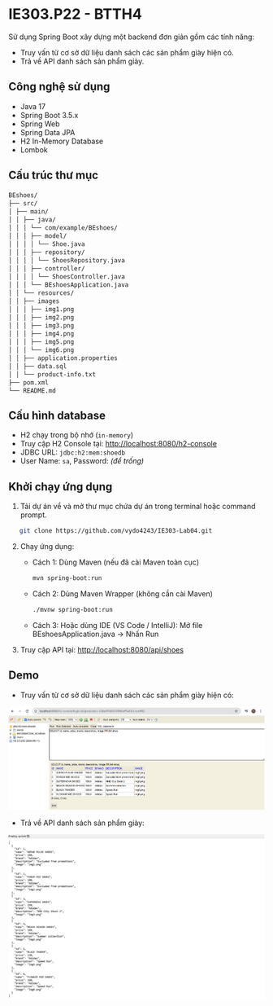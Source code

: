 # IE303.P22 - BTTH4
Sử dụng Spring Boot xây dựng một backend đơn giản gồm các tính năng:
- Truy vấn từ cơ sở dữ liệu danh sách các sản phẩm giày hiện có.
- Trả về API danh sách sản phẩm giày.

## Công nghệ sử dụng

- Java 17
- Spring Boot 3.5.x
- Spring Web
- Spring Data JPA
- H2 In-Memory Database
- Lombok

## Cấu trúc thư mục
```
BEshoes/
├── src/
│ ├── main/
│ │ ├── java/
│ │ │ └── com/example/BEshoes/
│ │ │ ├── model/
│ │ │ │ └── Shoe.java
│ │ │ ├── repository/
│ │ │ │ └── ShoesRepository.java
│ │ │ ├── controller/
│ │ │ │ └── ShoesController.java
│ │ │ └── BEshoesApplication.java
│ │ └── resources/
│ │ ├── images
│ │ │ ├── img1.png
│ │ │ ├── img2.png
│ │ │ ├── img3.png
│ │ │ ├── img4.png
│ │ │ ├── img5.png
│ │ │ └── img6.png
│ │ ├── application.properties
│ │ ├── data.sql
│ │ └── product-info.txt
├── pom.xml
└── README.md
```

## Cấu hình database

- H2 chạy trong bộ nhớ (`in-memory`)
- Truy cập H2 Console tại: [http://localhost:8080/h2-console](http://localhost:8080/h2-console)
- JDBC URL: `jdbc:h2:mem:shoedb`
- User Name: `sa`, Password: *(để trống)*

## Khởi chạy ứng dụng

1. Tải dự án về và mở thư mục chứa dự án trong terminal hoặc command prompt.
```bash
   git clone https://github.com/vydo4243/IE303-Lab04.git
```

2. Chạy ứng dụng:
   - Cách 1: Dùng Maven (nếu đã cài Maven toàn cục)
      ```bash
      mvn spring-boot:run
      ```
   - Cách 2: Dùng Maven Wrapper (không cần cài Maven)
      ```bash
      ./mvnw spring-boot:run    
      ```
   - Cách 3: Hoặc dùng IDE (VS Code / IntelliJ): Mở file BEshoesApplication.java -> Nhấn Run

3. Truy cập API tại: [http://localhost:8080/api/shoes](http://localhost:8080/api/shoes)

## Demo

- Truy vấn từ cơ sở dữ liệu danh sách các sản phẩm giày hiện có:

![Danh sách sản phẩm giày hiển thị từ bảng 'shoe' trên H2 Console](/src/main/resources/images/image.png)

- Trả về API danh sách sản phẩm giày:

![Kết quả JSON từ API GET /api/shoes hiển thị danh sách sản phẩm giày](/src/main/resources/images/api-json-response.png)
